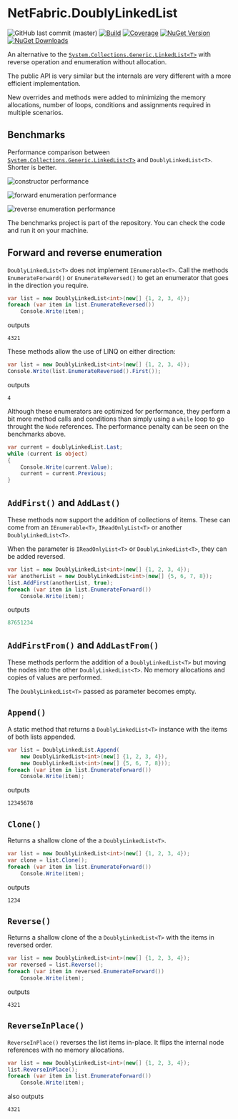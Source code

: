 # NetFabric.DoublyLinkedList

![GitHub last commit (master)](https://img.shields.io/github/last-commit/NetFabric/NetFabric.DoublyLinkedList/master.svg?logo=github&logoColor=lightgray&style=popout-square)
[![Build](https://img.shields.io/github/workflow/status/NetFabric/NetFabric.DoublyLinkedList/.NET?style=flat-square&logo=github)](https://github.com/NetFabric/NetFabric.DoublyLinkedList/actions/workflows/dotnet.yml)
[![Coverage](https://img.shields.io/coveralls/github/NetFabric/NetFabric.DoublyLinkedList/master?style=flat-square&logo=coveralls)](https://coveralls.io/github/NetFabric/NetFabric.DoublyLinkedList)
[![NuGet Version](https://img.shields.io/nuget/v/NetFabric.DoublyLinkedList.svg?style=popout-square&logoColor=lightgray&logo=nuget)](https://www.nuget.org/packages/NetFabric.DoublyLinkedList/)
[![NuGet Downloads](https://img.shields.io/nuget/dt/NetFabric.DoublyLinkedList.svg?style=popout-square&logoColor=lightgray&logo=nuget)](https://www.nuget.org/packages/NetFabric.DoublyLinkedList/)

An alternative to the [`System.Collections.Generic.LinkedList<T>`](https://docs.microsoft.com/en-us/dotnet/api/system.collections.generic.linkedlist-1) with reverse operation and enumeration without allocation.

The public API is very similar but the internals are very different with a more efficient implementation. 

New overrides and methods were added to minimizing the memory allocations, number of loops, conditions and assignments required in multiple scenarios.

## Benchmarks

Performance comparison between [`System.Collections.Generic.LinkedList<T>`](https://docs.microsoft.com/en-us/dotnet/api/system.collections.generic.linkedlist-1) and `DoublyLinkedList<T>`. Shorter is better.

![constructor performance](https://user-images.githubusercontent.com/534533/49696258-7a98b480-fb9f-11e8-9a06-3585e4dc684b.png)

![forward enumeration performance](https://user-images.githubusercontent.com/534533/49405413-40b45200-f74a-11e8-9b63-4ac67efd144d.png)

![reverse enumeration performance](https://user-images.githubusercontent.com/534533/49405544-a43e7f80-f74a-11e8-9aba-544cb3141e33.png)

The benchmarks project is part of the repository. You can check the code and run it on your machine.

## Forward and reverse enumeration

`DoublyLinkedList<T>` does not implement `IEnumerable<T>`. Call the methods `EnumerateForward()` or `EnumerateReversed()` to get an enumerator that goes in the direction you require.

```csharp
var list = new DoublyLinkedList<int>(new[] {1, 2, 3, 4});
foreach (var item in list.EnumerateReversed())
	Console.Write(item);
```
outputs
```
4321
```

These methods allow the use of LINQ on either direction:

```csharp
var list = new DoublyLinkedList<int>(new[] {1, 2, 3, 4});
Console.Write(list.EnumerateReversed().First());
```
outputs
```
4
```

Although these enumerators are optimized for performance, they perform a bit more method calls and conditions than simply using a `while` loop to go throught the `Node` references. The performance penalty can be seen on the benchmarks above. 

```csharp
var current = doublyLinkedList.Last;
while (current is object)
{
    Console.Write(current.Value);
    current = current.Previous;
}
```

## `AddFirst()` and `AddLast()`

These methods now support the addition of collections of items. These can come from an `IEnumerable<T>`, `IReadOnlyList<T>` or another `DoublyLinkedList<T>`. 

When the parameter is `IReadOnlyList<T>` or `DoublyLinkedList<T>`, they can be added reversed.

```csharp
var list = new DoublyLinkedList<int>(new[] {1, 2, 3, 4});
var anotherList = new DoublyLinkedList<int>(new[] {5, 6, 7, 8});
list.AddFirst(anotherList, true);
foreach (var item in list.EnumerateForward())
	Console.Write(item);
```

outputs

```csharp
87651234
```

## `AddFirstFrom()` and `AddLastFrom()`

These methods perform the addition of a `DoublyLinkedList<T>` but moving the nodes into the other `DoublyLinkedList<T>`. No memory allocations and copies of values are performed.

The `DoublyLinkedList<T>` passed as parameter becomes empty.

## `Append()` 

A static method that returns a `DoublyLinkedList<T>` instance with the items of both lists appended. 

```csharp
var list = DoublyLinkedList.Append(
	new DoublyLinkedList<int>(new[] {1, 2, 3, 4}), 
	new DoublyLinkedList<int>(new[] {5, 6, 7, 8}));
foreach (var item in list.EnumerateForward())
	Console.Write(item);
```

outputs

```
12345678
```

## `Clone()` 

Returns a shallow clone of the a `DoublyLinkedList<T>`. 

```csharp
var list = new DoublyLinkedList<int>(new[] {1, 2, 3, 4});
var clone = list.Clone();
foreach (var item in list.EnumerateForward())
	Console.Write(item);
```

outputs

```
1234
```

## `Reverse()` 

Returns a shallow clone of the a `DoublyLinkedList<T>` with the items in reversed order.

```csharp
var list = new DoublyLinkedList<int>(new[] {1, 2, 3, 4});
var reversed = list.Reverse();
foreach (var item in reversed.EnumerateForward())
	Console.Write(item);
```

outputs

```
4321
```

## `ReverseInPlace()` 

`ReverseInPlace()` reverses the list items in-place. It flips the internal node references with no memory allocations.

```csharp
var list = new DoublyLinkedList<int>(new[] {1, 2, 3, 4});
list.ReverseInPlace();
foreach (var item in list.EnumerateForward())
	Console.Write(item);
```

also outputs

```
4321
```

## 